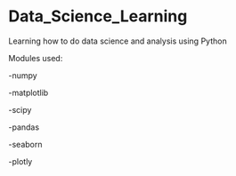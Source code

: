 # Data_Science_Learning
Learning how to do data science and analysis using Python

Modules used:

-numpy

-matplotlib

-scipy

-pandas

-seaborn

-plotly
